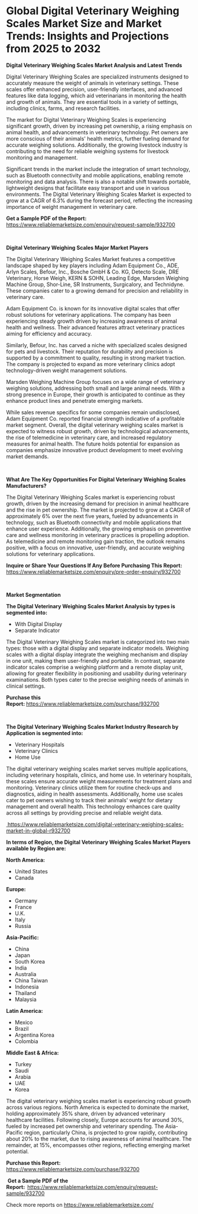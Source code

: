 <p><h1>Global Digital Veterinary Weighing Scales Market Size and Market Trends: Insights and Projections from 2025 to 2032</h1></p><p><strong>Digital Veterinary Weighing Scales Market Analysis and Latest Trends</strong></p>
<p><p>Digital Veterinary Weighing Scales are specialized instruments designed to accurately measure the weight of animals in veterinary settings. These scales offer enhanced precision, user-friendly interfaces, and advanced features like data logging, which aid veterinarians in monitoring the health and growth of animals. They are essential tools in a variety of settings, including clinics, farms, and research facilities.</p><p>The market for Digital Veterinary Weighing Scales is experiencing significant growth, driven by increasing pet ownership, a rising emphasis on animal health, and advancements in veterinary technology. Pet owners are more conscious of their animals' health metrics, further fueling demand for accurate weighing solutions. Additionally, the growing livestock industry is contributing to the need for reliable weighing systems for livestock monitoring and management.</p><p>Significant trends in the market include the integration of smart technology, such as Bluetooth connectivity and mobile applications, enabling remote monitoring and data analysis. There is also a notable shift towards portable, lightweight designs that facilitate easy transport and use in various environments. The Digital Veterinary Weighing Scales Market is expected to grow at a CAGR of 6.3% during the forecast period, reflecting the increasing importance of weight management in veterinary care.</p></p>
<p><strong>Get a Sample PDF of the Report:&nbsp;</strong> <a href="https://www.reliablemarketsize.com/enquiry/request-sample/932700?utm_campaign=3108&utm_medium=2&utm_source=Github&utm_content=ia&utm_term=21032025&utm_id=digital-veterinary-weighing-scales">https://www.reliablemarketsize.com/enquiry/request-sample/932700</a></p>
<p>&nbsp;</p>
<p><strong>Digital Veterinary Weighing Scales Major Market Players</strong></p>
<p><p>The Digital Veterinary Weighing Scales Market features a competitive landscape shaped by key players including Adam Equipment Co., ADE, Arlyn Scales, Befour, Inc., Bosche GmbH & Co. KG, Detecto Scale, DRE Veterinary, Horse Weigh, KERN & SOHN, Leading Edge, Marsden Weighing Machine Group, Shor-Line, SR Instruments, Surgicalory, and Technidyne. These companies cater to a growing demand for precision and reliability in veterinary care.</p><p>Adam Equipment Co. is known for its innovative digital scales that offer robust solutions for veterinary applications. The company has been experiencing steady growth driven by increasing awareness of animal health and wellness. Their advanced features attract veterinary practices aiming for efficiency and accuracy.</p><p>Similarly, Befour, Inc. has carved a niche with specialized scales designed for pets and livestock. Their reputation for durability and precision is supported by a commitment to quality, resulting in strong market traction. The company is projected to expand as more veterinary clinics adopt technology-driven weight management solutions.</p><p>Marsden Weighing Machine Group focuses on a wide range of veterinary weighing solutions, addressing both small and large animal needs. With a strong presence in Europe, their growth is anticipated to continue as they enhance product lines and penetrate emerging markets.</p><p>While sales revenue specifics for some companies remain undisclosed, Adam Equipment Co. reported financial strength indicative of a profitable market segment. Overall, the digital veterinary weighing scales market is expected to witness robust growth, driven by technological advancements, the rise of telemedicine in veterinary care, and increased regulatory measures for animal health. The future holds potential for expansion as companies emphasize innovative product development to meet evolving market demands.</p></p>
<p>&nbsp;</p>
<p><strong>What Are The Key Opportunities For Digital Veterinary Weighing Scales Manufacturers?</strong></p>
<p><p>The Digital Veterinary Weighing Scales market is experiencing robust growth, driven by the increasing demand for precision in animal healthcare and the rise in pet ownership. The market is projected to grow at a CAGR of approximately 6% over the next five years, fueled by advancements in technology, such as Bluetooth connectivity and mobile applications that enhance user experience. Additionally, the growing emphasis on preventive care and wellness monitoring in veterinary practices is propelling adoption. As telemedicine and remote monitoring gain traction, the outlook remains positive, with a focus on innovative, user-friendly, and accurate weighing solutions for veterinary applications.</p></p>
<p><strong>Inquire or Share Your Questions If Any Before Purchasing This Report:</strong> <a href="https://www.reliablemarketsize.com/enquiry/pre-order-enquiry/932700?utm_campaign=3108&utm_medium=2&utm_source=Github&utm_content=ia&utm_term=21032025&utm_id=digital-veterinary-weighing-scales">https://www.reliablemarketsize.com/enquiry/pre-order-enquiry/932700</a></p>
<p>&nbsp;</p>
<p><strong>Market Segmentation</strong></p>
<p><strong>The Digital Veterinary Weighing Scales Market Analysis by types is segmented into:</strong></p>
<p><ul><li>With Digital Display</li><li>Separate Indicator</li></ul></p>
<p><p>The Digital Veterinary Weighing Scales market is categorized into two main types: those with a digital display and separate indicator models. Weighing scales with a digital display integrate the weighing mechanism and display in one unit, making them user-friendly and portable. In contrast, separate indicator scales comprise a weighing platform and a remote display unit, allowing for greater flexibility in positioning and usability during veterinary examinations. Both types cater to the precise weighing needs of animals in clinical settings.</p></p>
<p><strong>Purchase this Report:&nbsp;</strong><a href="https://www.reliablemarketsize.com/purchase/932700?utm_campaign=3108&utm_medium=2&utm_source=Github&utm_content=ia&utm_term=21032025&utm_id=digital-veterinary-weighing-scales">https://www.reliablemarketsize.com/purchase/932700</a></p>
<p>&nbsp;</p>
<p><strong>The Digital Veterinary Weighing Scales Market Industry Research by Application is segmented into:</strong></p>
<p><ul><li>Veterinary Hospitals</li><li>Veterinary Clinics</li><li>Home Use</li></ul></p>
<p><p>The digital veterinary weighing scales market serves multiple applications, including veterinary hospitals, clinics, and home use. In veterinary hospitals, these scales ensure accurate weight measurements for treatment plans and monitoring. Veterinary clinics utilize them for routine check-ups and diagnostics, aiding in health assessments. Additionally, home use scales cater to pet owners wishing to track their animals' weight for dietary management and overall health. This technology enhances care quality across all settings by providing precise and reliable weight data.</p></p>
<p><a href="https://www.reliablemarketsize.com/digital-veterinary-weighing-scales-market-in-global-r932700?utm_campaign=3108&utm_medium=2&utm_source=Github&utm_content=ia&utm_term=21032025&utm_id=digital-veterinary-weighing-scales">&nbsp;https://www.reliablemarketsize.com/digital-veterinary-weighing-scales-market-in-global-r932700</a></p>
<p><strong>In terms of Region, the Digital Veterinary Weighing Scales Market Players available by Region are:</strong></p>
<p>
    <p> <strong> North America: </strong>
        <ul>
            <li>United States</li>
            <li>Canada</li>
        </ul>
        </p> 
    <p> <strong> Europe: </strong>
        <ul>
            <li>Germany</li>
            <li>France</li>
            <li>U.K.</li>
            <li>Italy</li>
            <li>Russia</li>
        </ul>
        </p> 
    <p> <strong> Asia-Pacific: </strong>
        <ul>
            <li>China</li>
            <li>Japan</li>
            <li>South Korea</li>
            <li>India</li>
            <li>Australia</li>
            <li>China Taiwan</li>
            <li>Indonesia</li>
            <li>Thailand</li>
            <li>Malaysia</li>
        </ul>
        </p> 
    <p> <strong> Latin America: </strong>
        <ul>
            <li>Mexico</li>
            <li>Brazil</li>
            <li>Argentina Korea</li>
            <li>Colombia</li>
        </ul>
        </p> 
    <p> <strong> Middle East & Africa: </strong>
        <ul>
            <li>Turkey</li>
            <li>Saudi</li>
            <li>Arabia</li>
            <li>UAE</li>
            <li>Korea</li>
        </ul>
    </p>
    </p>
<p><p>The digital veterinary weighing scales market is experiencing robust growth across various regions. North America is expected to dominate the market, holding approximately 35% share, driven by advanced veterinary healthcare facilities. Following closely, Europe accounts for around 30%, fueled by increased pet ownership and veterinary spending. The Asia-Pacific region, particularly China, is projected to grow rapidly, contributing about 20% to the market, due to rising awareness of animal healthcare. The remainder, at 15%, encompasses other regions, reflecting emerging market potential.</p></p>
<p><strong>Purchase this Report: </strong><a href="https://www.reliablemarketsize.com/purchase/932700?utm_campaign=3108&utm_medium=2&utm_source=Github&utm_content=ia&utm_term=21032025&utm_id=digital-veterinary-weighing-scales">https://www.reliablemarketsize.com/purchase/932700</a></p>
<p>&nbsp;<strong>Get a Sample PDF of the Report:&nbsp;&nbsp;</strong><a href="https://www.reliablemarketsize.com/enquiry/request-sample/932700?utm_campaign=3108&utm_medium=2&utm_source=Github&utm_content=ia&utm_term=21032025&utm_id=digital-veterinary-weighing-scales">https://www.reliablemarketsize.com/enquiry/request-sample/932700</a></p>
<p><strong></strong></p>
<p>Check more reports on <a href="https://www.reliablemarketsize.com/?utm_campaign=3108&utm_medium=2&utm_source=Github&utm_content=ia&utm_term=21032025&utm_id=digital-veterinary-weighing-scales">https://www.reliablemarketsize.com/</a></p>